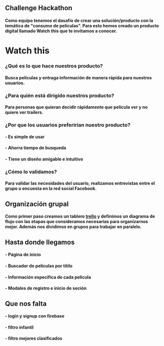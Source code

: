 ## Challenge Hackathon

####     Como equipo tenemos el dasafío de crear una solución/producto con la temática de "consumo de películas". Para esto hemos creado un producto digital llamado **Watch this** que te invitamos a conocer.

# Watch this

### ¿Qué es lo que hace nuestros producto?
####  Busca películas y entraga información de manera rápida para nuestros usuarios. 

### ¿Para quién está dirigido nuestros producto?
####  Para personas que quieran decidir rápidamente que película ver y no quiere ver trailers.

### ¿Por que los usuarios preferirían nuestro producto?
####  - Es simple de usar
####  - Ahorra tiempo de busqueda
####  - Tiene un diseño amigable e intuitivo

### ¿Cómo lo validamos?
####  Para validar las necesidades del usuario, realizamos entrevistas entre el grupo u encuesta en la red social Facebook.


## Organización grupal
####  Como primer paso creamos un tablero [trello](https://trello.com/b/wW4UpUpp/planificaci%C3%B3n-hackathon) y definimos un diagrama de flujo con las etapas que consideramos necesarias para organizarnos mejor. Además nos dividimos en grupos para trabajar en paralelo.


## Hasta donde llegamos
#### - Página de inicio
#### - Buscador de películas por títilo
#### - Información específica de cada película
#### - Modales de registro e inicio de seción


## Que nos falta
#### - login y signup con firebase
#### - filtro infantil
#### - filtro mejores clasificados


